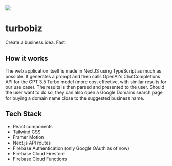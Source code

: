 <img src="https://firebasestorage.googleapis.com/v0/b/vk-cs-portfolio.appspot.com/o/Twitter%20header%20-%201.png?alt=media&token=a5c1c375-92a2-4e70-b47a-9689f8e3e8f9"/>

# turbobiz

Create a business idea. Fast.

## How it works

The web application itself is made in NextJS using TypeScript as much as possible. It generates a prompt and then calls OpenAI's ChatCompletions API for the GPT 3.5 Turbo model (more cost effective, with similar results for our use case). The results is then parsed and presented to the user. Should the user want to do so, they can also open a Google Domains search page for buying a domain name close to the suggested business name.

## Tech Stack 

* React components
* Tailwind CSS
* Framer Motion
* Next.js API routes
* Firebase Authentication (only Google OAuth as of now)
* Firebase Cloud Firestore
* Firebase Cloud Functions

